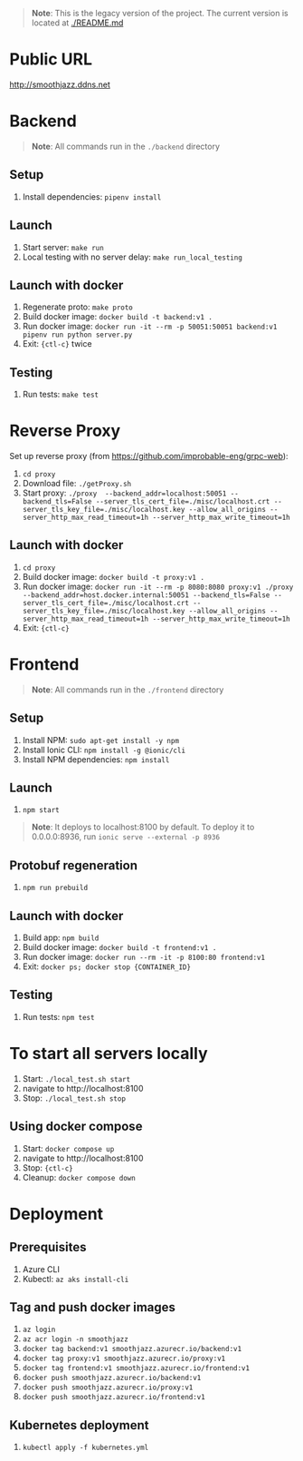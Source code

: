 > **Note**: This is the legacy version of the project. The current version is located at [./README.md](./README.md)

# Public URL

http://smoothjazz.ddns.net

# Backend

> **Note**: All commands run in the `./backend` directory

## Setup

1. Install dependencies: `pipenv install`

## Launch

1. Start server: `make run`
1. Local testing with no server delay: `make run_local_testing`

## Launch with docker

1. Regenerate proto: `make proto`
2. Build docker image: `docker build -t backend:v1 .`
3. Run docker image: `docker run -it --rm -p 50051:50051 backend:v1 pipenv run python server.py`
4. Exit: `{ctl-c}` twice

## Testing

1. Run tests: `make test`

# Reverse Proxy
Set up reverse proxy (from https://github.com/improbable-eng/grpc-web):
1. `cd proxy`
2. Download file: `./getProxy.sh`
3. Start proxy: `./proxy  --backend_addr=localhost:50051 --backend_tls=False --server_tls_cert_file=./misc/localhost.crt --server_tls_key_file=./misc/localhost.key --allow_all_origins --server_http_max_read_timeout=1h --server_http_max_write_timeout=1h`

## Launch with docker

1. `cd proxy`
2. Build docker image: `docker build -t proxy:v1 .`
3. Run docker image: `docker run -it --rm -p 8080:8080 proxy:v1 ./proxy --backend_addr=host.docker.internal:50051 --backend_tls=False --server_tls_cert_file=./misc/localhost.crt --server_tls_key_file=./misc/localhost.key --allow_all_origins --server_http_max_read_timeout=1h --server_http_max_write_timeout=1h`
4. Exit: `{ctl-c}`

# Frontend

> **Note**: All commands run in the `./frontend` directory

## Setup

1. Install NPM: `sudo apt-get install -y npm`
2. Install Ionic CLI: `npm install -g @ionic/cli`
3. Install NPM dependencies: `npm install`

## Launch

1. `npm start`

> **Note**: It deploys to localhost:8100 by default. To deploy it to 0.0.0.0:8936, run `ionic serve --external -p 8936`

## Protobuf regeneration

1. `npm run prebuild`

## Launch with docker

1. Build app: `npm build`
2. Build docker image: `docker build -t frontend:v1 .`
3. Run docker image: `docker run --rm -it -p 8100:80 frontend:v1`
4. Exit: `docker ps; docker stop {CONTAINER_ID}`

## Testing

1. Run tests: `npm test`

# To start all servers locally

1. Start: `./local_test.sh start`
2. navigate to http://localhost:8100
3. Stop: `./local_test.sh stop`

## Using docker compose

1. Start: `docker compose up`
2. navigate to http://localhost:8100
3. Stop: `{ctl-c}`
4. Cleanup: `docker compose down`

# Deployment

## Prerequisites

1. Azure CLI
2. Kubectl: `az aks install-cli`

## Tag and push docker images

1. `az login`
2. `az acr login -n smoothjazz`
3. `docker tag backend:v1 smoothjazz.azurecr.io/backend:v1`
4. `docker tag proxy:v1 smoothjazz.azurecr.io/proxy:v1`
5. `docker tag frontend:v1 smoothjazz.azurecr.io/frontend:v1`
6. `docker push smoothjazz.azurecr.io/backend:v1`
7. `docker push smoothjazz.azurecr.io/proxy:v1`
8. `docker push smoothjazz.azurecr.io/frontend:v1`

## Kubernetes deployment

1. `kubectl apply -f kubernetes.yml`
